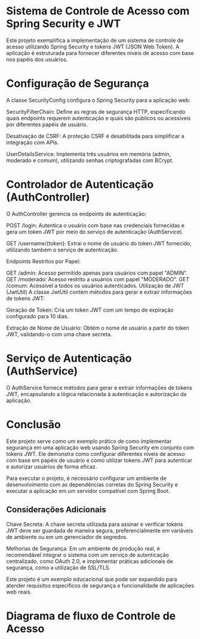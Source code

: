 # Sistema de Controle de Acesso com Spring Security e JWT
Este projeto exemplifica a implementação de um sistema de controle de acesso utilizando Spring Security e tokens JWT (JSON Web Token). A aplicação é estruturada para fornecer diferentes níveis de acesso com base nos papéis dos usuários.

# Configuração de Segurança
A classe SecurityConfig configura o Spring Security para a aplicação web:

SecurityFilterChain: Define as regras de segurança HTTP, especificando quais endpoints requerem autenticação e quais são públicos ou acessíveis por diferentes papéis de usuário.

Desativação de CSRF: A proteção CSRF é desabilitada para simplificar a integração com APIs.

UserDetailsService: Implementa três usuários em memória (admin, moderado e comum), utilizando senhas criptografadas com BCrypt.

# Controlador de Autenticação (AuthController)
O AuthController gerencia os endpoints de autenticação:

POST /login: Autentica o usuário com base nas credenciais fornecidas e gera um token JWT por meio do serviço de autenticação (AuthService).

GET /username/{token}: Extrai o nome de usuário do token JWT fornecido, utilizando também o serviço de autenticação.

Endpoints Restritos por Papel:

GET /admin: Acesso permitido apenas para usuários com papel "ADMIN".
GET /moderado: Acesso restrito a usuários com papel "MODERADO".
GET /comum: Acessível a todos os usuários autenticados.
Utilização de JWT (JwtUtil)
A classe JwtUtil contém métodos para gerar e extrair informações de tokens JWT:

Geração de Token: Cria um token JWT com um tempo de expiração configurado para 10 dias.

Extração de Nome de Usuário: Obtém o nome de usuário a partir do token JWT, validando-o com uma chave secreta.

# Serviço de Autenticação (AuthService)
O AuthService fornece métodos para gerar e extrair informações de tokens JWT, encapsulando a lógica relacionada à autenticação e autorização da aplicação.

# Conclusão
Este projeto serve como um exemplo prático de como implementar segurança em uma aplicação web usando Spring Security em conjunto com tokens JWT. Ele demonstra como configurar diferentes níveis de acesso com base em papéis de usuário e como utilizar tokens JWT para autenticar e autorizar usuários de forma eficaz.

Para executar o projeto, é necessário configurar um ambiente de desenvolvimento com as dependências corretas do Spring Security e executar a aplicação em um servidor compatível com Spring Boot.

## Considerações Adicionais
Chave Secreta: A chave secreta utilizada para assinar e verificar tokens JWT deve ser guardada de maneira segura, preferencialmente em variáveis de ambiente ou em um gerenciador de segredos.

Melhorias de Segurança: Em um ambiente de produção real, é recomendável integrar o sistema com um serviço de autenticação centralizado, como OAuth 2.0, e implementar práticas adicionais de segurança, como a utilização de SSL/TLS.

Este projeto é um exemplo educacional que pode ser expandido para atender requisitos específicos de segurança e funcionalidade de aplicações web reais.

# Diagrama de fluxo de Controle de Acesso
